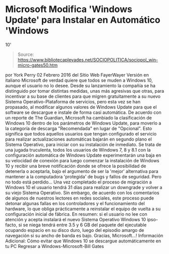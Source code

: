 # Microsoft Modifica 'Windows Update' para Instalar en Automático 'Windows 
10'

> Source: https://www.bibliotecapleyades.net/SOCIOPOLITICA/sociopol_win-micro-gates50.htm

por York Perry 02 Febrero 2016
del Sitio Web FayerWayer
Versión en italiano
Microsoft de verdad quiere que todos se muden a Windows 10, aunque el usuario no lo desee.
Desde su lanzamiento la compañía se ha distinguido por tomar distintas medidas, unas más agresivas que otras, para incentivar a su base de clientes para que migren gratuitamente a su nuevo Sistema Operativo-Plataforma de servicios, pero esta vez se han propasado, al modificar algunos valores de Windows Update para que el software se descargue e instale de forma casi automática.
De acuerdo con un reporte de The Guardian, Microsoft ha cambiado la clasificación de Windows 10 dentro de los parámetros de Windows Update, para moverlo a la categoría de descarga "Recomendada" en lugar de "Opcional".
Esto significa que todos aquellos usuarios que tengan configurado el servicio para realizar actualizaciones automáticas bajarán en segundo plano el Sistema Operativo, para iniciar con su instalación de inmediato.
Se trata de una jugada truculenta, todos los usuarios de Windows 7, 8 y 8.1 con la configuración automática de Windows Update experimentarán una baja en su velocidad de conexión para luego comenzar la instalación de Windows 10 y recibir una breve notificación donde se ofrece la posibilidad de detenerla o aceptarla, bajo el argumento de ser la 'mejor' alternativa para mantener a la computadora 'protegida' de bugs y fallos de seguridad.
Pero no todo está perdido...
Una vez completado el proceso de migración a Windows 10 el usuario tendrá 31 días para realizar un downgrade y volver a su viejo Sistema Operativo.
Sin embargo, de acuerdo con los comentarios de algunos de nuestros lectores en redes sociales, este proceso puede detonar algunas fallas en los controladores y el funcionamiento del hardware, lo que obliga prácticamente a reinstalar el equipo de vuelta a su configuración inicial de fábrica.
En resumen:
si el usuario no lee con atención y acepta instalará el nuevo Sistema Operativo Windows 10 ipso-facto, si se niega tendrá entre 3.5 y 6 GB del paquete del ejecutable ocupando espacio en su disco duro, luego del episodio amargo de navegación si su ancho de banda es bajo.
Gracias, Microsoft...!
Información Adicional:
Cómo evitar que Windows 10 se descargue automáticamente en tu PC
Regresar a Windows-Microsoft-Bill Gates
